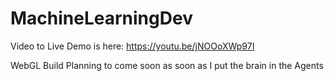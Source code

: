 # MachineLearningDev
Video to Live Demo is here: https://youtu.be/jNOOoXWp97I

WebGL Build Planning to come soon as soon as I put the brain in the Agents
